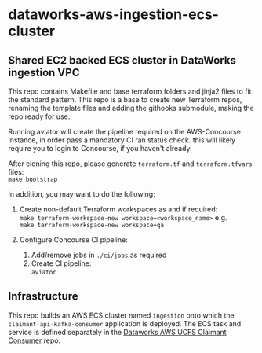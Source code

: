 # dataworks-aws-ingestion-ecs-cluster

## Shared EC2 backed ECS cluster in DataWorks ingestion VPC

This repo contains Makefile and base terraform folders and jinja2 files to fit the standard pattern.
This repo is a base to create new Terraform repos, renaming the template files and adding the githooks submodule, making the repo ready for use.

Running aviator will create the pipeline required on the AWS-Concourse instance, in order pass a mandatory CI ran status check.  this will likely require you to login to Concourse, if you haven't already.

After cloning this repo, please generate `terraform.tf` and `terraform.tfvars` files:  
`make bootstrap`

In addition, you may want to do the following: 

1. Create non-default Terraform workspaces as and if required:  
    `make terraform-workspace-new workspace=<workspace_name>` e.g.  
    ```make terraform-workspace-new workspace=qa```

1. Configure Concourse CI pipeline:
    1. Add/remove jobs in `./ci/jobs` as required 
    1. Create CI pipeline:  
`aviator`
       
## Infrastructure
This repo builds an AWS ECS cluster named `ingestion` onto which the `claimant-api-kafka-consumer` application is deployed.
The ECS task and service is defined separately in the [Dataworks AWS UCFS Claimant Consumer](https://github.com/dwp/dataworks-aws-ucfs-claimant-consumer) repo.
